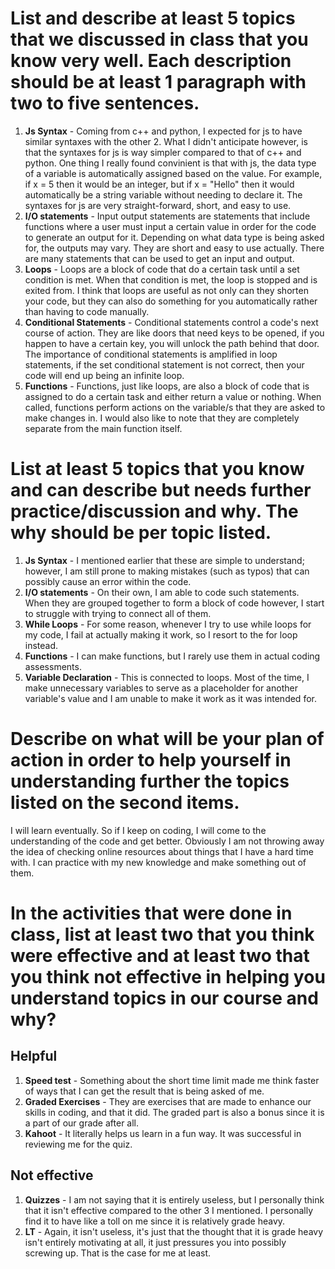 # List and describe at least 5 topics that we discussed in class that you know very well. Each description should be at least 1 paragraph with two to five sentences.
1. **Js Syntax** - Coming from c++ and python, I expected for js to have similar syntaxes with the other 2. What I didn't anticipate however, is that the syntaxes for js is way simpler compared to that of c++ and python. One thing I really found convinient is that with js, the data type of a variable is automatically assigned based on the value. For example, if x = 5 then it would be an integer, but if x = "Hello" then it would automatically be a string variable without needing to declare it. The syntaxes for js are very straight-forward, short, and easy to use.
2. **I/O statements** - Input output statements are statements that include functions where a user must input a certain value in order for the code to generate an output for it. Depending on what data type is being asked for, the outputs may vary. They are short and easy to use actually. There are many statements that can be used to get an input and output.
3. **Loops** - Loops are a block of code that do a certain task until a set condition is met. When that condition is met, the loop is stopped and is exited from. I think that loops are useful as not only can they shorten your code, but they can also do something for you automatically rather than having to code manually.
4. **Conditional Statements** - Conditional statements control a code's next course of action. They are like doors that need keys to be opened, if you happen to have a certain key, you will unlock the path behind that door. The importance of conditional statements is amplified in loop statements, if the set conditional statement is not correct, then your code will end up being an infinite loop.
5. **Functions** - Functions, just like loops, are also a block of code that is assigned to do a certain task and either return a value or nothing. When called, functions perform actions on the variable/s that they are asked to make changes in. I would also like to note that they are completely separate from the main function itself.

# List at least 5 topics that you know and can describe but needs further practice/discussion and why. The why should be per topic listed.  
1. **Js Syntax** - I mentioned earlier that these are simple to understand; however, I am still prone to making mistakes (such as typos) that can possibly cause an error within the code. 
2. **I/O statements** - On their own, I am able to code such statements. When they are grouped together to form a block of code however, I start to struggle with trying to connect all of them.
3. **While Loops** - For some reason, whenever I try to use while loops for my code, I fail at actually making it work, so I resort to the for loop instead.
4. **Functions** - I can make functions, but I rarely use them in actual coding assessments.
5. **Variable Declaration** - This is connected to loops. Most of the time, I make unnecessary variables to serve as a placeholder for another variable's value and I am unable to make it work as it was intended for.

# Describe on what will be your plan of action in order to help yourself in understanding further the topics listed on the second items.
I will learn eventually. So if I keep on coding, I will come to the understanding of the code and get better. Obviously I am not throwing away the idea of checking online resources about things that I have a hard time with. I can practice with my new knowledge and make something out of them.

# In the activities that were done in class, list at least two that you think were effective and at least two that you think not effective in helping you understand topics in our course and why?

## Helpful
1. **Speed test** - Something about the short time limit made me think faster of ways that I can get the result that is being asked of me.
2. **Graded Exercises** - They are exercises that are made to enhance our skills in coding, and that it did. The graded part is also a bonus since it is a part of our grade after all.
3. **Kahoot** - It literally helps us learn in a fun way. It was successful in reviewing me for the quiz.

## Not effective
1. **Quizzes** - I am not saying that it is entirely useless, but I personally think that it isn't effective compared to the other 3 I mentioned. I personally find it to have like a toll on me since it is relatively grade heavy.
2. **LT** - Again, it isn't useless, it's just that the thought that it is grade heavy isn't entirely motivating at all, it just pressures you into possibly screwing up. That is the case for me at least.